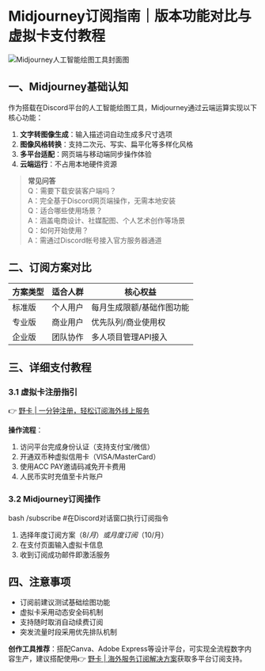 # Midjourney订阅指南｜版本功能对比与虚拟卡支付教程

![Midjourney人工智能绘图工具封面图](https://bbtdd.com/wp-content/uploads/img/38818334622170.webp)

## 一、Midjourney基础认知
作为搭载在Discord平台的人工智能绘图工具，Midjourney通过云端运算实现以下核心功能：

1. **文字转图像生成**：输入描述词自动生成多尺寸选项
2. **图像风格转换**：支持二次元、写实、扁平化等多样化风格
3. **多平台适配**：网页端与移动端同步操作体验
4. **云端运行**：不占用本地硬件资源

> **常见问答**  
> Q：需要下载安装客户端吗？  
> A：完全基于Discord网页端操作，无需本地安装  
> Q：适合哪些使用场景？  
> A：涵盖电商设计、社媒配图、个人艺术创作等场景  
> Q：如何开始使用？  
> A：需通过Discord帐号接入官方服务器通道 

## 二、订阅方案对比
| 方案类型 | 适合人群 | 核心权益 |
|---------|---------|---------|
| 标准版 | 个人用户 | 每月生成限额/基础作图功能 |
| 专业版 | 商业用户 | 优先队列/商业使用权 |
| 企业版 | 团队协作 | 多人项目管理API接入 |

## 三、详细支付教程

### 3.1 虚拟卡注册指引
👉 [野卡 | 一分钟注册，轻松订阅海外线上服务](https://bbtdd.com/yeka)

**操作流程**：
1. 访问平台完成身份认证（支持支付宝/微信） 
2. 开通双币种虚拟信用卡（VISA/MasterCard）
3. 使用ACC PAY邀请码减免开卡费用
4. 人民币实时充值至卡片账户

### 3.2 Midjourney订阅操作
bash
/subscribe #在Discord对话窗口执行订阅指令

1. 选择年度订阅方案（$8/月）或月度订阅（$10/月）
2. 在支付页面输入虚拟卡信息
3. 收到订阅成功邮件即激活服务

## 四、注意事项
- 订阅前建议测试基础绘图功能
- 虚拟卡采用动态安全码机制
- 支持随时取消自动续费订阅
- 突发流量时段采用优先排队机制

**创作工具推荐**：搭配Canva、Adobe Express等设计平台，可实现全流程数字内容生产，建议搭配使用👉 [野卡 | 海外服务订阅解决方案](https://bbtdd.com/yeka)获取多平台订阅支持。